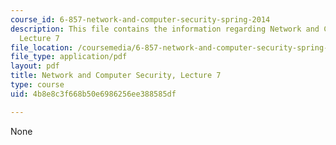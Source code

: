 ```yaml
---
course_id: 6-857-network-and-computer-security-spring-2014
description: This file contains the information regarding Network and Computer Security,
  Lecture 7
file_location: /coursemedia/6-857-network-and-computer-security-spring-2014/4b8e8c3f668b50e6986256ee388585df_MIT6_857S14_Lec07.pdf
file_type: application/pdf
layout: pdf
title: Network and Computer Security, Lecture 7
type: course
uid: 4b8e8c3f668b50e6986256ee388585df

---
```

None